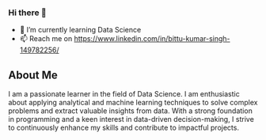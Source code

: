 ### Hi there 👋

- 🌱 I’m currently learning Data Science
- 📫 Reach me on https://www.linkedin.com/in/bittu-kumar-singh-149782256/

## About Me
I am a passionate learner in the field of Data Science. I am enthusiastic about applying analytical and machine learning techniques to solve complex problems and extract valuable insights from data. With a strong foundation in programming and a keen interest in data-driven decision-making, I strive to continuously enhance my skills and contribute to impactful projects.
